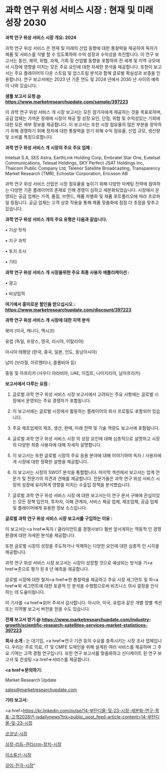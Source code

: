 # 과학 연구 위성 서비스 시장 : 현재 및 미래 성장 2030

<strong>과학 연구 위성 서비스 시장 개요: 2024</strong>

과학 연구 위성 서비스 은 현재 및 미래의 산업 동향에 대한 통찰력을 제공하여 독자가 제품 및 서비스를 식별 할 수 있도록하여 수익 성장과 수익성을 촉진합니다. 이 연구 보고서는 동인, 제약, 위협, 과제, 기회 및 산업별 동향을 포함하여 전 세계 및 지역 규모에서 시장에 영향을 미치는 모든 주요 요인에 대한 자세한 분석을 제공합니다. 또한이 보고서는 주요 플레이어의 다운 스트림 및 업스트림 분석과 함께 글로벌 확실성과 보증을 인용합니다. 연구 보고서에는 2023 년 기준 연도 및 2024 년에서 2030 년 사이의 예측이 나와 있습니다.



<strong>샘플 보고서 요청 @ <a href=https://www.marketresearchupdate.com/sample/397223>https://www.marketresearchupdate.com/sample/397223</a></strong>

이 과학 연구 위성 서비스 개 시장 보고서는 모든 참가자에게 제공하는 것을 목표로하며, 공급 업체는 가까운 장래에 시장이 제공 할 성장 요인, 단점, 위협 및 수익성있는 기회에 대한 모든 세부 정보를 제공합니다. 이 보고서는 또한 시장 점유율의 많은 부분을 장악하기 위해 경쟁하기 위해 정치에 대한 통찰력을 얻기 위해 수익 점유율, 산업 규모, 생산량 및 소비를 특징으로합니다.



<strong>과학 연구 위성 서비스 개 시장의 주요 주요 업체 :</strong>

Intelsat S.A, SES Astra, EarthLink Holding Corp, Embratel Star One, Eutelsat Communications, Telesat Holdings, SKY Perfect JSAT Holdings Inc, Thaicom Public Company Ltd, Telenor Satellite Broadcasting, Transparency Market Research (TMR), Echostar Corporation, Ericsson AB

과학 연구 위성 서비스 산업은 시장 점유율을 높이기 위해 다양한 마케팅 전략에 참여하는 다양한 기존 플레이어의 존재로 인해 경쟁이 심하고 세분화되었습니다. 시장에서 운영되는 공급 업체는 가격, 품질, 브랜드, 제품 차별화 및 제품 포트폴리오에 따라 프로파일 링됩니다. 공급 업체는 고객 상호 작용을 통해 제품 맞춤화에 점점 더 초점을 맞추고 있습니다.



<strong>과학 연구 위성 서비스 개의 주요 유형은 다음과 같습니다.</strong>

• 기상 학적

• 지구 과학

• 토지 조사

• 기타



<strong>과학 연구 위성 서비스 개 시장을위한 주요 최종 사용자 애플리케이션 :</strong>

• 광고

• 비상업적



<strong>여기에서 흥미로운 할인을 받으십시오.: <a href=https://www.marketresearchupdate.com/discount/397223>https://www.marketresearchupdate.com/discount/397223</a></strong>



<strong>과학 연구 위성 서비스 개 시장에 대한 지역 분석</strong>

북미 (미국, 캐나다, 멕시코)

유럽 (독일, 프랑스, 영국, 러시아, 이탈리아)

아시아 태평양 (한국, 중국, 일본, 인도, 동남아시아)

남미 (브라질, 아르헨티나, 콜롬비아 등)

중동 및 아프리카 (사우디 아라비아, UAE, 이집트, 나이지리아, 남아프리카)



<strong>보고서에서 다루는 요점 :</strong>

1. 글로벌 과학 연구 위성 서비스 시장 보고서에서 고려되는 주요 사항에는 글로벌 시장에서 운영되는 주요 경쟁자가 포함됩니다.

2. 이 보고서에는 글로벌 시장에서 활동하는 플레이어의 회사 프로필도 포함되어 있습니다.

3. 주요 제조업체의 제조, 생산, 판매, 미래 전략 및 기술 역량도 보고서에 포함됩니다.

4. 글로벌 과학 연구 위성 서비스 시장 의 성장 요인에 대해 심층적으로 설명하고 시장의 다양한 최종 사용자에 대해 자세히 설명합니다.

5. 이 보고서는 또한 글로벌 시장의 주요 응용 분야에 대해 이야기하여 독자 / 사용자에게 시장에 대한 정확한 설명을 제공합니다.

6. 이 보고서는 시장의 SWOT 분석을 통합합니다. 마지막 섹션에서 보고서는 업계 전문가 및 전문가의 의견과 견해를 제공합니다. 전문가들은 과학 연구 위성 서비스 시장의 성장에 유리하게 영향을 미치는 수출입 정책을 분석했습니다.

7. 글로벌 과학 연구 위성 서비스 시장 에 대한 보고서는이 연구 문서 구매에 관심이있는 모든 정책 입안자, 투자자, 이해 관계자, 서비스 제공 업체, 제조업체, 공급 업체 및 플레이어에게 유용한 정보 소스입니다.



<strong>글로벌 과학 연구 위성 서비스 시장 보고서를 구입하는 이유 :</strong>

이 보고서는<a href=>독자 / 클</a>라이언트를 경쟁사보다 훨씬 앞서게하는 역동적 인 경쟁 환경에 대한 자세한 분석을 제공합니다.

또한 글로벌 시장의 성장을 주도하거나 억제하는 다양한 요인에 대한 심층적 인 시각을 제공합니다.

과학 연구 위성 서비스 시장 보고서는 시장이 성장할 것으로 예상되는 방식을 기<a href=>준으로</a> 평가 된 8 년 예측을 제공합니다.

글로벌 시장에 대한 철저<a href=>한 통찰력</a>을 제공하고 주요 시장 세그먼트 및 하<a href=>위 세그</a>먼트에 대한 포괄적 인 분석을 수행함으로써 비즈니스 의사 결정을 인식하는 데 도움이됩니다.

이 기사를 <a href=>읽어 주</a>셔서 감사합니다. 아시아, 미국, 유럽과 같은 개별 장별 섹션 또는 지역별 보고서 버전을 얻을 수도 있습니다.



<strong>전체 보고서 받기 @ <a href=https://www.marketresearchupdate.com/industry-growth/scientific-research-satellites-services-market-statistices-397223>https://www.marketresearchupdate.com/industry-growth/scientific-research-satellites-services-market-statistices-397223</a></strong>



<strong>회사 소개 :</strong>
는 대기업, <a href=>연구 기</a>관 등의 수요를 충족시키는 시장 조사 업체입니다. 우리는 주로 의료, IT 및 CMFE 도메인을 위해 설계된 여러 서비스를 제공하며 그 주요 기여는 고객 경험 연구입니다. 또한 연구 보고서를 맞춤화하고 신디케이트 된 연구 보고서 및 컨설팅 <a href=>서비</a>스를 제공합니다.



<strong><a href=>문의하기:</a></strong>

Market Research Update

sales@marketresearchupdate.com



<strong>기타 보고서:</strong>

<a href=https://kr.linkedin.com/pulse/14-부탄디올-및-23-시장-세분화-연구-목표-고객2028년-isdailynews?trk=public_post_feed-article-content>14-부탄디올-및-23-시장</a>

<a href=https://www.linkedin.com/pulse/코코넛-시장-세분화-연구-및-목표-고객2029년-survey-savvy-insights-360-analysis/>코코넛-시장</a>

<a href=https://www.linkedin.com/pulse/심장-리듬-관리crm-장치-시장-동향-및-성장-전망-analytics-alchemy-360-analysis-nrnhf/>심장-리듬-관리crm-장치-시장</a>

<a href=https://www.linkedin.com/pulse/이소류신-시장-동향-및-성장-전망-survey-savvy-insights-360-analysis-4mwtf/>이소류신-시장</a>

<a href=https://www.linkedin.com/pulse/깊이-전극-시장-현재-및-미래-성장-2030-survey-savvy-insights-360-analysis-kpyqf/>깊이-전극-시장</a>"
